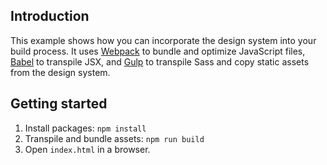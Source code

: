 ## Introduction

This example shows how you can incorporate the design system into your build process. It uses [Webpack](https://webpack.js.org) to bundle and optimize JavaScript files, [Babel](https://babeljs.io/) to transpile JSX, and [Gulp](http://gulpjs.com/) to transpile Sass and copy static assets from the design system.

## Getting started

1. Install packages: `npm install`
1. Transpile and bundle assets: `npm run build`
1. Open `index.html` in a browser.